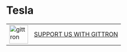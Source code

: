 # Tesla
<table border="0"><tr>  <td><a href="https://gittron.me/bots/0x717618903054c76337cbc85d1254638e"><img src="https://s3.amazonaws.com/od-flat-svg/0x717618903054c76337cbc85d1254638e.png" alt="gittron" width="50"/></a></td><td><a href="https://gittron.me/bots/0x717618903054c76337cbc85d1254638e">SUPPORT US WITH GITTRON</a></td></tr></table>

